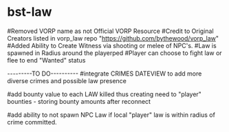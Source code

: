 # bst-law
#Removed VORP name as not Official VORP Resource
#Credit to Original Creators listed in vorp_law repo "https://github.com/bythewood/vorp_law"
#Added Ability to Create Witness via shooting or melee of NPC's. 
#Law is spawned in Radius around the playerped
#Player can choose to fight law or flee to end "Wanted" status


---------TO DO----------
#integrate CRIMES DATEVIEW to add more diverse crimes and possible law presence

#add bounty value to each LAW killed thus creating need to "player" bounties
    - storing bounty amounts after reconnect
    
#add ability to not spawn NPC Law if local "player" law is within radius of crime committed. 


